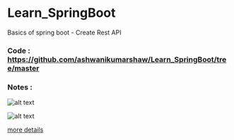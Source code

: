 # Learn_SpringBoot
Basics of spring boot - Create Rest API 

### Code : https://github.com/ashwanikumarshaw/Learn_SpringBoot/tree/master

### Notes :


![alt text](https://github.com/ashwanikumarshaw/Learn_SpringBoot/blob/main/01.jpg)

![alt text](https://github.com/ashwanikumarshaw/Learn_SpringBoot/blob/main/02.jpg)

[more details](https://www.javatpoint.com/spring-vs-spring-boot-vs-spring-mvc "Spring vs. Spring Boot vs. Spring MVC")

